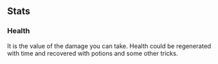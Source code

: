 ## Stats

### Health

It is the value of the damage you can take. Health could be regenerated with time and recovered with potions and some other tricks.
